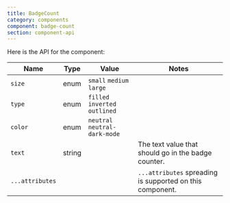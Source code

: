 ```yaml
---
title: BadgeCount
category: components
component: badge-count
section: component-api
---
```


Here is the API for the component:

| Name | Type | Value | Notes |
| --- | --- | --- | --- |
| `size` | enum | `small` `medium` `large` |  |
| `type` | enum | `filled` `inverted` `outlined` |  |
| `color` | enum | `neutral` `neutral-dark-mode` |  |
| `text` | string |  | The text value that should go in the badge counter. |
| `...attributes` |  |  | `...attributes` spreading is supported on this component. |
